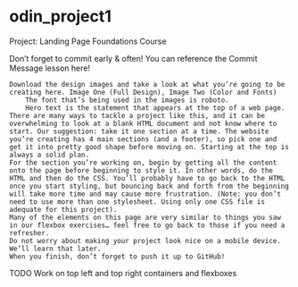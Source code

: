 # odin_project1
 Project: Landing Page Foundations Course



Don’t forget to commit early & often! You can reference the Commit Message lesson here!

    Download the design images and take a look at what you’re going to be creating here. Image One (Full Design), Image Two (Color and Fonts)
        The font that’s being used in the images is roboto.
        Hero text is the statement that appears at the top of a web page.
    There are many ways to tackle a project like this, and it can be overwhelming to look at a blank HTML document and not know where to start. Our suggestion: take it one section at a time. The website you’re creating has 4 main sections (and a footer), so pick one and get it into pretty good shape before moving on. Starting at the top is always a solid plan.
    For the section you’re working on, begin by getting all the content onto the page before beginning to style it. In other words, do the HTML and then do the CSS. You’ll probably have to go back to the HTML once you start styling, but bouncing back and forth from the beginning will take more time and may cause more frustration. (Note: you don’t need to use more than one stylesheet. Using only one CSS file is adequate for this project).
    Many of the elements on this page are very similar to things you saw in our flexbox exercises… feel free to go back to those if you need a refresher.
    Do not worry about making your project look nice on a mobile device. We’ll learn that later.
    When you finish, don’t forget to push it up to GitHub!

TODO Work on top left and top right containers and flexboxes
